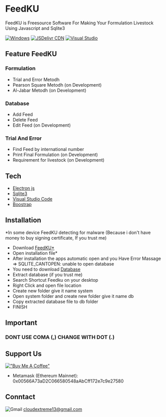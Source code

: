# FeedKU
FeedKU is Freesource Software For Making Your Formulation Livestock Using Javascript and Sqlite3

[![Windows](https://svgshare.com/i/ZhY.svg)](https://svgshare.com/i/ZhY.svg) [![JSDelivr CDN](https://data.jsdelivr.com/v1/package/gh/<zxmodren>/<FeedKU>/badge?style=rounded)](https://www.jsdelivr.com/package/gh/<zxmodren>/<FeedKU>) [![Visual Studio](https://img.shields.io/badge/--6C33AF?logo=visual%20studio)](https://visualstudio.microsoft.com/)

## Feature FeedKU
### Formulation
+ Trial and Error Metodh
+ Pearson Square Metodh (on Development)
+ Al-Jabar Metodh (on Development)
### Database
+ Add Feed
+ Delete Feed
+ Edit Feed (on Development)
### Trial And Error
+ Find Feed by international number
+ Print Final Formulation (on Development)
+ Requirement  for livestock (on Development)

## Tech
+ [Electron js](https://www.electronjs.org/)
+ [Sqlite3](https://www.sqlite.org/)
+ [Visual Studio Code](https://code.visualstudio.com/)
+ [Boostrap](https://getbootstrap.com/)

## Installation
*In some device FeedKU detecting for malware (Because i don't have money to buy signing certificate, If you trust me)

+ Download [FeedKU*](https://github.com/zxmodren/FeedKU/releases/download/v1.0.0/feedku-Setup-1.0.0.exe)
+ Open installation file* 
+ After installation the apps automatic open and you Have Error Massage => SQLITE_CANTOPEN: unable to open database
+ You need to download [Database](https://github.com/zxmodren/FeedKU/releases/download/v1.0.0/system.rar)
+ Extract database (if you trust me)
+ Search Shortcut Feedku on your desktop
+ Right Click and open file location
+ Create new folder give it name system
+ Open system folder and create new folder give it name db
+ Copy extracted database file to db folder
+ FINISH

## Important
### DONT USE COMA (,) CHANGE WITH DOT (.)


## Support Us
[!["Buy Me A Coffee"](https://www.buymeacoffee.com/assets/img/custom_images/orange_img.png)](https://www.buymeacoffee.com/aryaferdya9)
+ Metamask (Ethereum Mainnet): 0x00566A73aD2C066580548aAbCff172e7c9e27580


## Conntact
![Gmail](https://img.shields.io/badge/Gmail-D14836?style=for-the-badge&logo=gmail&logoColor=white) cloudextreme13@gmail.com
